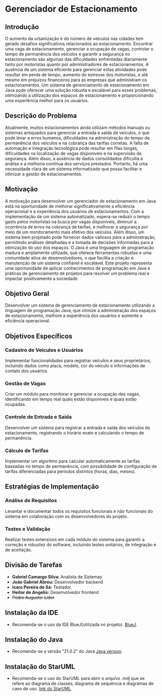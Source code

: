 # Gerenciador de Estacionamento

## Introdução
O aumento da urbanização e do número de veículos nas cidades tem gerado desafios significativos relacionados ao estacionamento. Encontrar uma vaga de estacionamento, gerenciar a ocupação de vagas, controlar o tempo de permanência dos veículos e garantir a segurança no estacionamento são algumas das dificuldades enfrentadas diariamente tanto por motoristas quanto por administradores de estacionamentos. A ausência de um sistema eficiente para gerenciar estas atividades pode resultar em perda de tempo, aumento do estresse dos motoristas, e até mesmo em prejuízos financeiros para as empresas que administram os estacionamentos. Um sistema de gerenciamento de estacionamento em Java pode oferecer uma solução robusta e escalável para esses problemas, otimizando a utilização dos espaços de estacionamento e proporcionando uma experiência melhor para os usuários.

## Descrição do Problema
Atualmente, muitos estacionamentos ainda utilizam métodos manuais ou sistemas antiquados para gerenciar a entrada e saída de veículos, o que pode levar a erros humanos, dificuldades na administração do tempo de permanência dos veículos e na cobrança das tarifas corretas. A falta de automação e integração tecnológica pode resultar em filas longas, dificuldades na localização de vagas disponíveis e na supervisão da segurança. Além disso, a ausência de dados consolidados dificulta a análise e a melhoria contínua dos serviços prestados. Portanto, há uma necessidade clara de um sistema informatizado que possa facilitar e otimizar a gestão de estacionamentos.

## Motivação
A motivação para desenvolver um gerenciador de estacionamento em Java está na oportunidade de melhorar significativamente a eficiência operacional e a experiência dos usuários de estacionamentos. Com a implementação de um sistema automatizado, espera-se reduzir o tempo gasto pelos motoristas na busca por vagas disponíveis, diminuir a ocorrência de erros na cobrança de tarifas, e melhorar a segurança por meio de um monitoramento mais efetivo dos veículos. Além disso, um sistema bem projetado pode fornecer dados valiosos para a administração, permitindo análises detalhadas e a tomada de decisões informadas para a otimização do uso dos espaços. O Java é uma linguagem de programação madura e amplamente utilizada, que oferece ferramentas robustas e uma comunidade ativa de desenvolvedores, o que facilita a criação e manutenção de um sistema confiável e escalável. Este projeto representa uma oportunidade de aplicar conhecimentos de programação em Java e práticas de gerenciamento de projetos para resolver um problema real e impactar positivamente a sociedade.

## Objetivo Geral
Desenvolver um sistema de gerenciamento de estacionamento utilizando a linguagem de programação Java, que otimize a administração dos espaços de estacionamento, melhore a experiência dos usuários e aumente a eficiência operacional.

## Objetivos Específicos
### Cadastro de Veículos e Usuários
Implementar funcionalidades para registrar veículos e seus proprietários, incluindo dados como placa, modelo, cor do veículo e informações de contato dos usuários.

### Gestão de Vagas
Criar um módulo para monitorar e gerenciar a ocupação das vagas, identificando em tempo real quais estão disponíveis e quais estão ocupadas.

### Controle de Entrada e Saída
Desenvolver um sistema para registrar a entrada e saída dos veículos do estacionamento, registrando o horário exato e calculando o tempo de permanência.

### Cálculo de Tarifas
Implementar um algoritmo para calcular automaticamente as tarifas baseadas no tempo de permanência, com possibilidade de configuração de tarifas diferenciadas para períodos distintos (horas, dias, meses).

## Estratégias de Implementação
### Análise de Requisitos
Levantar e documentar todos os requisitos funcionais e não funcionais do sistema em colaboração com os desenvolvedores do projeto.

### Testes e Validação
Realizar testes extensivos em cada módulo do sistema para garantir a correção e robustez do software, incluindo testes unitários, de integração e de aceitação.

## Divisão de Tarefas
- **Gabriel Camargo Silva:** Analista de Sistemas
- **João Gabriel Abreu:** Desenvolvedor backend
- **Icaro Pereira de Sá:** Testador
- **Heitor de Angelis:** Desenvolvedor frontend
- ~~Pedro Augusto: Líder~~

## Instalação da IDE 
- Recomenda-se o uso da IDE BlueJ(utilizada no projeto). [BlueJ](https://www.bluej.org/).

## Instalação do Java
- Recomenda-se a versão "21.0.2" do Java [Java version](https://www.oracle.com/java/technologies/downloads/).

## Instalação do StarUML
- Recomenda-se o uso do StarUML para abrir o arquivo .mdj que se refere ao diagrama de classes, diagrama de sequência e diagramas de caso de uso. [link do StarUML](https://staruml.io/).
